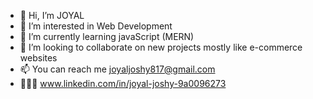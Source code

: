 - 👋 Hi, I’m JOYAL
- 👀 I’m interested in Web Development 
- 🌱 I’m currently learning javaScript (MERN) 
- 💞️ I’m looking to collaborate on new projects mostly like e-commerce websites 
- 📫 You can reach me joyaljoshy817@gmail.com 
- 👨🏼‍💼 www.linkedin.com/in/joyal-joshy-9a0096273



<!---
JoyalBCE145/JoyalBCE145 is a ✨ special ✨ repository because its `README.md` (this file) appears on your GitHub profile.
You can click the Preview link to take a look at your changes.
--->
